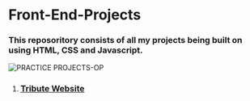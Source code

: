 # Front-End-Projects
<h3 text-alihn="center">This reposoritory consists of all my projects being built on using HTML, CSS and Javascript.</h3>

<!-- ![Top-10-Projects-For-Beginners-To-Practice-HTML-and-CSS-Skills](https://user-images.githubusercontent.com/85782825/175781013-319c8923-d5be-4990-9b11-1fe44eb6875a.jpg)
 -->
 
![PRACTICE PROJECTS-OP](https://user-images.githubusercontent.com/85782825/175821674-c8c4ae1c-c55b-4506-8e43-96a988013e4c.png)

1. <h3><a href="https://github.com/Jyoti-prakash-rout/Front-End-Projects/tree/master/The%20Tribute%20Website">Tribute Website</a>
